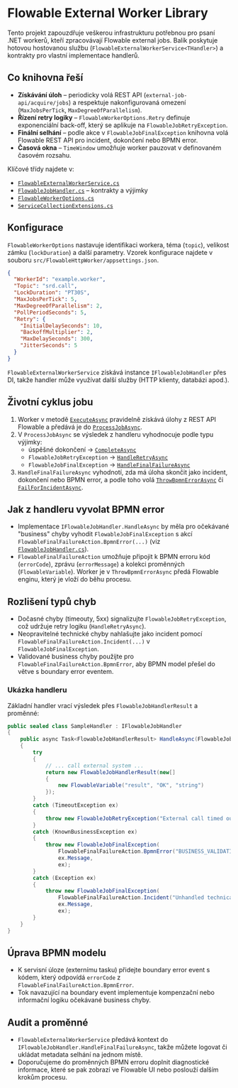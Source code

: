 # Flowable External Worker Library

Tento projekt zapouzdřuje veškerou infrastrukturu potřebnou pro psaní .NET workerů,
kteří zpracovávají Flowable external jobs. Balík poskytuje hotovou hostovanou službu
(`FlowableExternalWorkerService<THandler>`) a kontrakty pro vlastní implementace handlerů.

## Co knihovna řeší

- **Získávání úloh** – periodicky volá REST API (`external-job-api/acquire/jobs`) a respektuje
  nakonfigurovaná omezení (`MaxJobsPerTick`, `MaxDegreeOfParallelism`).
- **Řízení retry logiky** – `FlowableWorkerOptions.Retry` definuje exponenciální back-off,
  který se aplikuje na `FlowableJobRetryException`.
- **Finální selhání** – podle akce v `FlowableJobFinalException` knihovna volá Flowable REST API
  pro incident, dokončení nebo BPMN error.
- **Časová okna** – `TimeWindow` umožňuje worker pauzovat v definovaném časovém rozsahu.

Klíčové třídy najdete v:

- [`FlowableExternalWorkerService.cs`](./FlowableExternalWorkerService.cs)
- [`FlowableJobHandler.cs`](./FlowableJobHandler.cs) – kontrakty a výjimky
- [`FlowableWorkerOptions.cs`](./FlowableWorkerOptions.cs)
- [`ServiceCollectionExtensions.cs`](./ServiceCollectionExtensions.cs)

## Konfigurace

`FlowableWorkerOptions` nastavuje identifikaci workera, téma (`topic`), velikost
zámku (`lockDuration`) a další parametry. Vzorek konfigurace najdete v souboru
`src/FlowableHttpWorker/appsettings.json`.

```json
{
  "WorkerId": "example.worker",
  "Topic": "srd.call",
  "LockDuration": "PT30S",
  "MaxJobsPerTick": 5,
  "MaxDegreeOfParallelism": 2,
  "PollPeriodSeconds": 5,
  "Retry": {
    "InitialDelaySeconds": 10,
    "BackoffMultiplier": 2,
    "MaxDelaySeconds": 300,
    "JitterSeconds": 5
  }
}
```

`FlowableExternalWorkerService` získává instance `IFlowableJobHandler` přes DI, takže
handler může využívat další služby (HTTP klienty, databázi apod.).

## Životní cyklus jobu

1. Worker v metodě [`ExecuteAsync`](./FlowableExternalWorkerService.cs#L47-L127) pravidelně získává úlohy
   z REST API Flowable a předává je do [`ProcessJobAsync`](./FlowableExternalWorkerService.cs#L142-L177).
2. V `ProcessJobAsync` se výsledek z handleru vyhodnocuje podle typu výjimky:
   * úspěšné dokončení -> [`CompleteAsync`](./FlowableExternalWorkerService.cs#L179-L196)
   * `FlowableJobRetryException` -> [`HandleRetryAsync`](./FlowableExternalWorkerService.cs#L198-L235)
   * `FlowableJobFinalException` -> [`HandleFinalFailureAsync`](./FlowableExternalWorkerService.cs#L237-L259)
3. `HandleFinalFailureAsync` vyhodnotí, zda má úloha skončit jako incident, dokončení nebo BPMN error,
   a podle toho volá [`ThrowBpmnErrorAsync`](./FlowableExternalWorkerService.cs#L261-L274) či
   [`FailForIncidentAsync`](./FlowableExternalWorkerService.cs#L276-L289).

## Jak z handleru vyvolat BPMN error

* Implementace `IFlowableJobHandler.HandleAsync` by měla pro očekávané "business" chyby vyhodit
  `FlowableJobFinalException` s akcí `FlowableFinalFailureAction.BpmnError(...)`
  (viz [`FlowableJobHandler.cs`](./FlowableJobHandler.cs#L1-L74)).
* `FlowableFinalFailureAction` umožňuje připojit k BPMN erroru kód (`errorCode`), zprávu
  (`errorMessage`) a kolekci proměnných (`FlowableVariable`). Worker je v `ThrowBpmnErrorAsync`
  předá Flowable enginu, který je vloží do běhu procesu.

## Rozlišení typů chyb

* Dočasné chyby (timeouty, 5xx) signalizujte `FlowableJobRetryException`, což udržuje retry logiku
  (`HandleRetryAsync`).
* Neopravitelné technické chyby nahlašujte jako incident pomocí
  `FlowableFinalFailureAction.Incident(...)` v `FlowableJobFinalException`.
* Validované business chyby použijte pro `FlowableFinalFailureAction.BpmnError`, aby BPMN model přešel
  do větve s boundary error eventem.

### Ukázka handleru

Základní handler vrací výsledek přes `FlowableJobHandlerResult` a proměnné:

```csharp
public sealed class SampleHandler : IFlowableJobHandler
{
    public async Task<FlowableJobHandlerResult> HandleAsync(FlowableJobContext context, CancellationToken cancellationToken)
    {
        try
        {
            // ... call external system ...
            return new FlowableJobHandlerResult(new[]
            {
                new FlowableVariable("result", "OK", "string")
            });
        }
        catch (TimeoutException ex)
        {
            throw new FlowableJobRetryException("External call timed out", ex);
        }
        catch (KnownBusinessException ex)
        {
            throw new FlowableJobFinalException(
                FlowableFinalFailureAction.BpmnError("BUSINESS_VALIDATION", ex.Message),
                ex.Message,
                ex);
        }
        catch (Exception ex)
        {
            throw new FlowableJobFinalException(
                FlowableFinalFailureAction.Incident("Unhandled technical failure"),
                ex.Message,
                ex);
        }
    }
}
```

## Úprava BPMN modelu

* K servisní úloze (externímu tasku) přidejte boundary error event s kódem, který odpovídá
  `errorCode` z `FlowableFinalFailureAction.BpmnError`.
* Tok navazující na boundary event implementuje kompenzační nebo informační logiku očekávané
  business chyby.

## Audit a proměnné

* `FlowableExternalWorkerService` předává kontext do `IFlowableJobHandler.HandleFinalFailureAsync`,
  takže můžete logovat či ukládat metadata selhání na jednom místě.
* Doporučujeme do proměnných BPMN erroru doplnit diagnostické informace, které se pak zobrazí ve
  Flowable UI nebo poslouží dalším krokům procesu.
